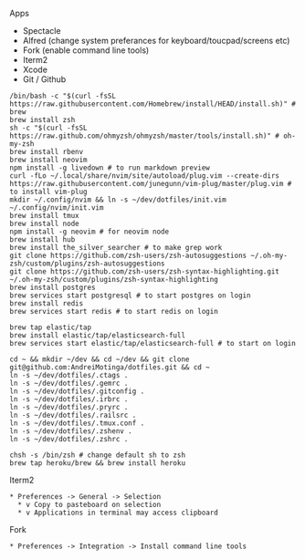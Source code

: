 Apps
  * Spectacle
  * Alfred (change system preferances for keyboard/toucpad/screens etc)
  * Fork (enable command line tools)
  * Iterm2
  * Xcode
  * Git / Github


```console
/bin/bash -c "$(curl -fsSL https://raw.githubusercontent.com/Homebrew/install/HEAD/install.sh)" # brew
brew install zsh
sh -c "$(curl -fsSL https://raw.github.com/ohmyzsh/ohmyzsh/master/tools/install.sh)" # oh-my-zsh
brew install rbenv
brew install neovim
npm install -g livedown # to run markdown preview
curl -fLo ~/.local/share/nvim/site/autoload/plug.vim --create-dirs https://raw.githubusercontent.com/junegunn/vim-plug/master/plug.vim # to install vim-plug
mkdir ~/.config/nvim && ln -s ~/dev/dotfiles/init.vim ~/.config/nvim/init.vim
brew install tmux
brew install node
npm install -g neovim # for neovim node
brew install hub
brew install the_silver_searcher # to make grep work
git clone https://github.com/zsh-users/zsh-autosuggestions ~/.oh-my-zsh/custom/plugins/zsh-autosuggestions
git clone https://github.com/zsh-users/zsh-syntax-highlighting.git ~/.oh-my-zsh/custom/plugins/zsh-syntax-highlighting
brew install postgres
brew services start postgresql # to start postgres on login
brew install redis
brew services start redis # to start redis on login

brew tap elastic/tap
brew install elastic/tap/elasticsearch-full
brew services start elastic/tap/elasticsearch-full # to start on login

cd ~ && mkdir ~/dev && cd ~/dev && git clone git@github.com:AndreiMotinga/dotfiles.git && cd ~
ln -s ~/dev/dotfiles/.ctags .
ln -s ~/dev/dotfiles/.gemrc .
ln -s ~/dev/dotfiles/.gitconfig .
ln -s ~/dev/dotfiles/.irbrc .
ln -s ~/dev/dotfiles/.pryrc .
ln -s ~/dev/dotfiles/.railsrc .
ln -s ~/dev/dotfiles/.tmux.conf .
ln -s ~/dev/dotfiles/.zshenv .
ln -s ~/dev/dotfiles/.zshrc .

chsh -s /bin/zsh # change default sh to zsh
brew tap heroku/brew && brew install heroku

```

Iterm2

    * Preferences -> General -> Selection
      * v Copy to pasteboard on selection
      * v Applications in terminal may access clipboard

Fork

    * Preferences -> Integration -> Install command line tools
